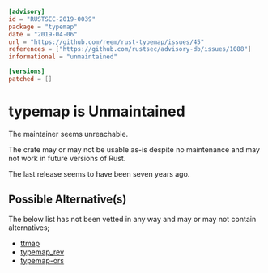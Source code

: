 ```toml
[advisory]
id = "RUSTSEC-2019-0039"
package = "typemap"
date = "2019-04-06"
url = "https://github.com/reem/rust-typemap/issues/45"
references = ["https://github.com/rustsec/advisory-db/issues/1088"]
informational = "unmaintained"

[versions]
patched = []
```
# typemap is Unmaintained

The maintainer seems unreachable.

The crate may or may not be usable as-is despite no maintenance and may not work in future versions of Rust.

The last release seems to have been seven years ago.

## Possible Alternative(s)

 The below list has not been vetted in any way and may or may not contain alternatives;

 - [ttmap](https://crates.io/crates/ttmap)
 - [typemap_rev](https://crates.io/crates/typemap_rev)
 - [typemap-ors](https://crates.io/crates/typemap-ors)
